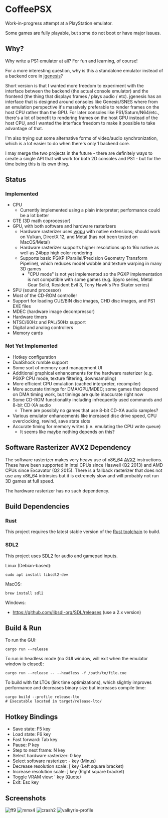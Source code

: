 # CoffeePSX

Work-in-progress attempt at a PlayStation emulator.

Some games are fully playable, but some do not boot or have major issues.

## Why?

Why write a PS1 emulator at all? For fun and learning, of course!

For a more interesting question, why is this a standalone emulator instead of a backend core in [jgenesis](https://github.com/jsgroth/jgenesis/)?

Short version is that I wanted more freedom to experiment with the interface between the backend (the actual console emulator) and the frontend (the thing that displays frames / plays audio / etc). jgenesis has an interface that is designed around consoles like Genesis/SNES where from an emulation perspective it's massively preferable to render frames on the host CPU rather than the GPU. For later consoles like PS1/Saturn/N64/etc., there's a lot of benefit to rendering frames on the host GPU instead of the host CPU, and I wanted the interface freedom to make it possible to take advantage of that.

I'm also trying out some alternative forms of video/audio synchronization, which is a lot easier to do when there's only 1 backend core.

I may merge the two projects in the future - there are definitely ways to create a single API that will work for both 2D consoles and PS1 - but for the time being this is its own thing.

## Status

### Implemented

* CPU
  * Currently implemented using a plain interpreter; performance could be a lot better
* GTE (3D math coprocessor)
* GPU, with both software and hardware rasterizers
  * Hardware rasterizer uses [wgpu](https://wgpu.rs/) with native extensions; should work on Vulkan, DirectX 12, and Metal (has not been tested on MacOS/Metal)
  * Hardware rasterizer supports higher resolutions up to 16x native as well as 24bpp high color rendering
  * Supports basic PGXP (Parallel/Precision Geometry Transform Pipeline), which reduces model wobble and texture warping in many 3D games
    * "CPU mode" is not yet implemented so the PGXP implementation is not compatible with some games (e.g. Spyro series, Metal Gear Solid, Resident Evil 3, Tony Hawk's Pro Skater series)
* SPU (sound processor)
* Most of the CD-ROM controller
* Support for loading CUE/BIN disc images, CHD disc images, and PS1 EXE files
* MDEC (hardware image decompressor)
* Hardware timers
* NTSC/60Hz and PAL/50Hz support
* Digital and analog controllers
* Memory cards

### Not Yet Implemented

* Hotkey configuration
* DualShock rumble support
* Some sort of memory card management UI
* Additional graphical enhancements for the hardware rasterizer (e.g. PGXP CPU mode, texture filtering, downsampling)
* More efficient CPU emulation (cached interpreter, recompiler)
* More accurate timings for DMA/GPU/MDEC; some games that depend on DMA timing work, but timings are quite inaccurate right now
* Some CD-ROM functionality including infrequently used commands and 8-bit CD-XA audio
  * There are possibly no games that use 8-bit CD-XA audio samples?
* Various emulator enhancements like increased disc drive speed, CPU overclocking, rewind, save state slots
* Accurate timing for memory writes (i.e. emulating the CPU write queue)
  * It seems like maybe nothing depends on this?

## Software Rasterizer AVX2 Dependency

The software rasterizer makes very heavy use of x86_64 [AVX2](https://en.wikipedia.org/wiki/Advanced_Vector_Extensions#Advanced_Vector_Extensions_2) instructions. These have been supported in Intel CPUs since Haswell (Q2 2013) and AMD CPUs since Excavator (Q2 2015). There is a fallback rasterizer that does not use any x86_64 intrinsics but it is extremely slow and will probably not run 3D games at full speed.

The hardware rasterizer has no such dependency.

## Build Dependencies

### Rust

This project requires the latest stable version of the [Rust toolchain](https://doc.rust-lang.org/book/ch01-01-installation.html) to build.

### SDL2

This project uses [SDL2](https://www.libsdl.org/) for audio and gamepad inputs.

Linux (Debian-based):
```shell
sudo apt install libsdl2-dev
```

MacOS:
```shell
brew install sdl2
```

Windows:
* https://github.com/libsdl-org/SDL/releases (use a 2.x version)

## Build & Run

To run the GUI:
```shell
cargo run --release
```

To run in headless mode (no GUI window, will exit when the emulator window is closed):
```shell
cargo run --release -- --headless -f /path/to/file.cue
```

To build with fat LTOs (link time optimizations), which slightly improves performance and decreases binary size but increases compile time:
```shell
cargo build --profile release-lto
# Executable located in target/release-lto/
```

## Hotkey Bindings
* Save state: F5 key
* Load state: F6 key
* Fast forward: Tab key
* Pause: P key
* Step to next frame: N key
* Select hardware rasterizer: 0 key
* Select software rasterizer: - key (Minus)
* Decrease resolution scale: [ key (Left square bracket)
* Increase resolution scale: ] key (Right square bracket)
* Toggle VRAM view: ' key (Quote)
* Exit: Esc key

## Screenshots

![ff9](https://github.com/user-attachments/assets/106b97eb-7198-48c1-a233-20e619d5c791)
![mmx4](https://github.com/user-attachments/assets/dc56666e-fc70-4f9b-b605-8138753df6f6)
![crash2](https://github.com/user-attachments/assets/4cce3bfa-50c7-41b9-b21e-92902ff8c0be)
![valkyrie-profile](https://github.com/user-attachments/assets/58f18208-833e-4876-b7d5-19b4007da50e)
